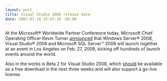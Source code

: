 ```yaml
---
layout: post
title: Visual Studio 2008 release date
date: 2007-07-10 15:47:24 -05:00
---
```


At the Microsoft&reg; Worldwide Partner Conference today, Microsoft Chief Operating Officer Kevin Turner [announced](http://www.microsoft.com/presspass/press/2007/jul07/07-10WPCDay1PartnersPR.mspx) that Windows Server&reg; 2008, Visual Studio&reg; 2008 and Microsoft SQL Server™ 2008 will launch together at an event in Los Angeles on Feb. 27, 2008, kicking off hundreds of launch events around the world.

Also in the works is Beta 2 for Visual Studio 2008, which [should](http://www.andreas-kraus.net/blog/visual-studio-2008-beta-2/) be available as a free download in the next three weeks and will also support a go-live license.
